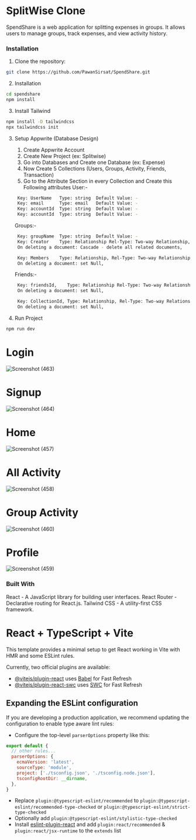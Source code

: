 # SplitWise Clone

SpendShare is a web application for splitting expenses in groups. It allows users to manage groups, track expenses, and view activity history.
### Installation

1. Clone the repository:

```bash
git clone https://github.com/PawanSirsat/SpendShare.git
```

2. Installation

```bash
cd spendshare
npm install
```
3. Install Tailwind

```bash
npm install -D tailwindcss
npx tailwindcss init
```
3. Setup Appwrite (Database Design)
   1) Create Appwrite Account
   2) Create New Project (ex: Splitwise)
   3) Go into Databases and Create one Database (ex: Expense)
   4) Now Create 5 Collections (Users, Groups, Activity, Friends, Transaction)
   5) Go to the Attribute Section in every Collection and Create this Following attributes
     User:-
   ```bash
    Key: UserName   Type: string  Default Value: -
    Key: email      Type: email   Default Value: -
    Key: accountId  Type: string  Default Value: -
    Key: accountId  Type: string  Default Value: -
   ```
     Groups:-
   ```bash
    Key: groupName  Type: string  Default Value: -
    Key: Creator    Type: Relationship Rel-Type: Two-way Relationship, Related Collection: Users, Attribute Key (related collection): groups, Relation: Many to one,
    On deleting a document: Cascade - delete all related documents,
   
    Key: Members    Type: Relationship, Rel-Type: Two-way Relationship, Related Collection: Users, Attribute Key (related collection): userMember, Relation: Many to Many,
    On deleting a document: set Null,
   ```
     Friends:-
   ```bash
    Key: friendsId,    Type: Relationship Rel-Type: Two-way Relationship, Related Collection: Users, Attribute Key (related collection): friendCollection, Relation: Many to many,
    On deleting a document: set Null,
   
    Key: CollectionId, Type: Relationship, Rel-Type: Two-way Relationship, Related Collection: Users, Attribute Key (related collection): List, Relation: Many to one,
    On deleting a document: set Null,
   ```
   
5. Run Project
```bash
npm run dev
```


# Login
![Screenshot (463)](https://github.com/PawanSirsat/SplitWise/assets/48860105/6feaf149-4f67-474b-ac5b-a61f6eacbb63)

# Signup
![Screenshot (464)](https://github.com/PawanSirsat/SplitWise/assets/48860105/71c31b5f-beee-4a61-87ff-3398fdd6e98f)

# Home
![Screenshot (457)](https://github.com/PawanSirsat/SplitWise/assets/48860105/b09536d8-43a5-402d-8590-7b6c4edbfd59)

# All Activity
![Screenshot (458)](https://github.com/PawanSirsat/SplitWise/assets/48860105/63a37885-204b-4d6c-b1e1-6d2f09b3dcd8)

# Group Activity
![Screenshot (460)](https://github.com/PawanSirsat/SplitWise/assets/48860105/ae8b0631-8a98-49d1-96cb-9810a0673586)

# Profile 
![Screenshot (459)](https://github.com/PawanSirsat/SplitWise/assets/48860105/8f6f3be7-7883-483b-9e23-05aaf8fcc29f)


### Built With

React - A JavaScript library for building user interfaces.
React Router - Declarative routing for React.js.
Tailwind CSS - A utility-first CSS framework.


# React + TypeScript + Vite

This template provides a minimal setup to get React working in Vite with HMR and some ESLint rules.

Currently, two official plugins are available:

- [@vitejs/plugin-react](https://github.com/vitejs/vite-plugin-react/blob/main/packages/plugin-react/README.md) uses [Babel](https://babeljs.io/) for Fast Refresh
- [@vitejs/plugin-react-swc](https://github.com/vitejs/vite-plugin-react-swc) uses [SWC](https://swc.rs/) for Fast Refresh

## Expanding the ESLint configuration

If you are developing a production application, we recommend updating the configuration to enable type aware lint rules:

- Configure the top-level `parserOptions` property like this:

```js
export default {
  // other rules...
  parserOptions: {
    ecmaVersion: 'latest',
    sourceType: 'module',
    project: ['./tsconfig.json', './tsconfig.node.json'],
    tsconfigRootDir: __dirname,
  },
}
```

- Replace `plugin:@typescript-eslint/recommended` to `plugin:@typescript-eslint/recommended-type-checked` or `plugin:@typescript-eslint/strict-type-checked`
- Optionally add `plugin:@typescript-eslint/stylistic-type-checked`
- Install [eslint-plugin-react](https://github.com/jsx-eslint/eslint-plugin-react) and add `plugin:react/recommended` & `plugin:react/jsx-runtime` to the `extends` list

